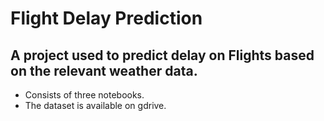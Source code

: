# Flight Delay Prediction
## A project used to predict delay on Flights based on the relevant weather data.
* Consists of three notebooks.
* The dataset is available on gdrive. 
